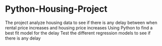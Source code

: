# Python-Housing-Project
The project analyze housing data to see if there is any delay between when rental price increases and housing price increases
Using Python to find a best fit model for the delay
Test the different regression models to see if there is any delay
